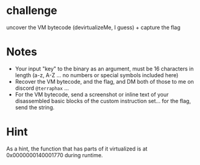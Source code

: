 # challenge
uncover the VM bytecode (devirtualizeMe, I guess) + capture the flag

# Notes

- Your input "key" to the binary as an argument, must be 16 characters in length (a-z, A-Z ... no numbers or special symbols included here)
- Recover the VM bytecode, and the flag, and DM both of those to me on discord `@terraphax` ...
- For the VM bytecode, send a screenshot or inline text of your disassembled basic blocks of the custom instruction set... for the flag, send the string.

# Hint

As a hint, the function that has parts of it virtualized is at 0x0000000140001770 during runtime. 
